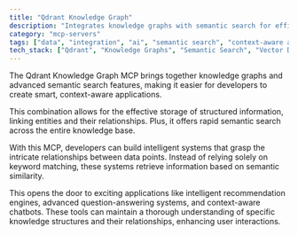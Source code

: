 ```yaml
---
title: "Qdrant Knowledge Graph"
description: "Integrates knowledge graphs with semantic search for efficient storage and retrieval of structured information in context-aware applications."
category: "mcp-servers"
tags: ["data", "integration", "ai", "semantic search", "context-aware applications", "recommendation engines", "question-answering systems", "chatbots"]
tech_stack: ["Qdrant", "Knowledge Graphs", "Semantic Search", "Vector Databases", "Graph Databases"]
---
```


The Qdrant Knowledge Graph MCP brings together knowledge graphs and advanced semantic search features, making it easier for developers to create smart, context-aware applications.

This combination allows for the effective storage of structured information, linking entities and their relationships. Plus, it offers rapid semantic search across the entire knowledge base.

With this MCP, developers can build intelligent systems that grasp the intricate relationships between data points. Instead of relying solely on keyword matching, these systems retrieve information based on semantic similarity.

This opens the door to exciting applications like intelligent recommendation engines, advanced question-answering systems, and context-aware chatbots. These tools can maintain a thorough understanding of specific knowledge structures and their relationships, enhancing user interactions.